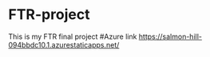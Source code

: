 # FTR-project
This is my FTR final project
#Azure link https://salmon-hill-094bbdc10.1.azurestaticapps.net/
